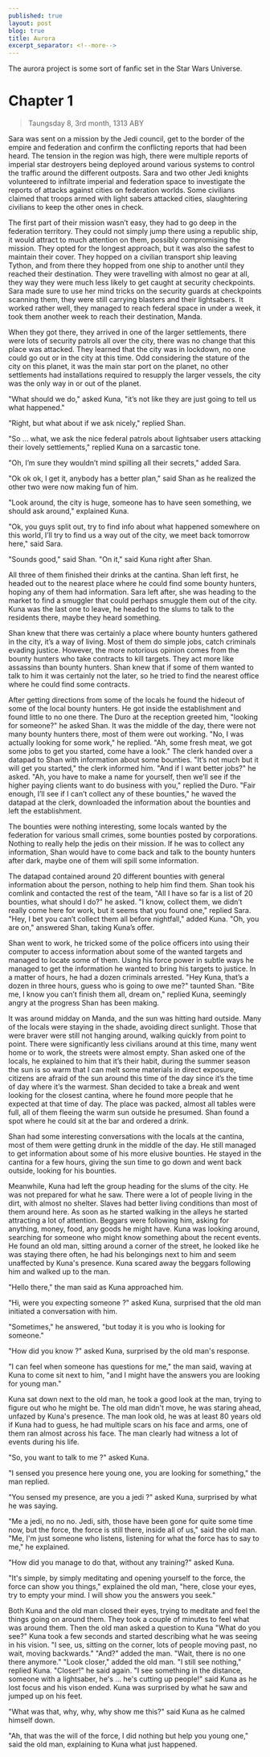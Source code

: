 ```yaml
---
published: true
layout: post
blog: true
title: Aurora
excerpt_separator: <!--more-->
---
```


The aurora project is some sort of fanfic set in the Star Wars Universe.

<!--more-->

# Chapter 1

> Taungsday 8, 3rd month, 1313 ABY

Sara was sent on a mission by the Jedi council, get to the border of the empire and federation and confirm the conflicting reports that had been heard. The tension in the region was high, there were multiple reports of imperial star destroyers being deployed around various systems to control the traffic around the different outposts. Sara and two other Jedi knights volunteered to infiltrate imperial and federation space to investigate the reports of attacks against cities on federation worlds. Some civilians claimed that troops armed with light sabers attacked cities, slaughtering civilians to keep the other ones in check.

The first part of their mission wasn’t easy, they had to go deep in the federation territory. They could not simply jump there using a republic ship, it would attract to much attention on them, possibly compromising the mission. They opted for the longest approach, but it was also the safest to maintain their cover. They hopped on a civilian transport ship leaving Tython, and from there they hopped from one ship to another until they reached their destination. They were travelling with almost no gear at all, they way they were much less likely to get caught at security checkpoints. Sara made sure to use her mind tricks on the security guards at checkpoints scanning them, they were still carrying blasters and their lightsabers. It worked rather well, they managed to reach federal space in under a week, it took them another week to reach their destination, Manda.

When they got there, they arrived in one of the larger settlements, there were lots of security patrols all over the city, there was no change that this place was attacked. They learned that the city was in lockdown, no one could go out or in the city at this time. Odd considering the stature of the city on this planet, it was the main star port on the planet, no other settlements had installations required to resupply the larger vessels, the city was the only way in or out of the planet.

"What should we do," asked Kuna, "it’s not like they are just going to tell us what happened."

"Right, but what about if we ask nicely," replied Shan.

"So … what, we ask the nice federal patrols about lightsaber users attacking their lovely settlements," replied Kuna on a sarcastic tone.

"Oh, I’m sure they wouldn’t mind spilling all their secrets," added Sara.

"Ok ok ok, I get it, anybody has a better plan," said Shan as he realized the other two were now making fun of him.

"Look around, the city is huge, someone has to have seen something, we should ask around," explained Kuna.

"Ok, you guys split out, try to find info about what happened somewhere on this world, I’ll try to find us a way out of the city, we meet back tomorrow here," said Sara.

"Sounds good," said Shan. "On it," said Kuna right after Shan.

All three of them finished their drinks at the cantina. Shan left first, he headed out to the nearest place where he could find some bounty hunters, hoping any of them had information. Sara left after, she was heading to the market to find a smuggler that could perhaps smuggle them out of the city. Kuna was the last one to leave, he headed to the slums to talk to the residents there, maybe they heard something.

Shan knew that there was certainly a place where bounty hunters gathered in the city, it’s a way of living. Most of them do simple jobs, catch criminals evading justice. However, the more notorious opinion comes from the bounty hunters who take contracts to kill targets. They act more like assassins than bounty hunters. Shan knew that if some of them wanted to talk to him it was certainly not the later, so he tried to find the nearest office where he could find some contracts.

After getting directions from some of the locals he found the hideout of some of the local bounty hunters. He got inside the establishment and found little to no one there. The Duro at the reception greeted him, "looking for someone?" he asked Shan. It was the middle of the day, there were not many bounty hunters there, most of them were out working. "No, I was actually looking for some work," he replied. "Ah, some fresh meat, we got some jobs to get you started, come have a look." The clerk handed over a datapad to Shan with information about some bounties. "It’s not much but it will get you started," the clerk informed him. "And if I want better jobs?" he asked. "Ah, you have to make a name for yourself, then we’ll see if the higher paying clients want to do business with you," replied the Duro. "Fair enough, I’ll see if I can’t collect any of these bounties," he waved the datapad at the clerk, downloaded the information about the bounties and left the establishment.

The bounties were nothing interesting, some locals wanted by the federation for various small crimes, some bounties posted by corporations. Nothing to really help the jedis on their mission. If he was to collect any information, Shan would have to come back and talk to the bounty hunters after dark, maybe one of them will spill some information.

The datapad contained around 20 different bounties with general information about the person, nothing to help him find them. Shan took his comlink and contacted the rest of the team, "All I have so far is a list of 20 bounties, what should I do?" he asked. "I know, collect them, we didn’t really come here for work, but it seems that you found one," replied Sara. "Hey, I bet you can’t collect them all before nightfall," added Kuna. "Oh, you are on," answered Shan, taking Kuna’s offer.

Shan went to work, he tricked some of the police officers into using their computer to access information about some of the wanted targets and managed to locate some of them. Using his force power in subtle ways he managed to get the information he wanted to bring his targets to justice. In a matter of hours, he had a dozen criminals arrested. "Hey Kuna, that’s a dozen in three hours, guess who is going to owe me?" taunted Shan. "Bite me, I know you can’t finish them all, dream on," replied Kuna, seemingly angry at the progress Shan has been making.

It was around midday on Manda, and the sun was hitting hard outside. Many of the locals were staying in the shade, avoiding direct sunlight. Those that were braver were still not hanging around, walking quickly from point to point. There were significantly less civilians around at this time, many went home or to work, the streets were almost empty. Shan asked one of the locals, he explained to him that it’s their habit, during the summer season the sun is so warm that I can melt some materials in direct exposure, citizens are afraid of the sun around this time of the day since it’s the time of day where it’s the warmest. Shan decided to take a break and went looking for the closest cantina, where he found more people that he expected at that time of day. The place was packed, almost all tables were full, all of them fleeing the warm sun outside he presumed. Shan found a spot where he could sit at the bar and ordered a drink.

Shan had some interesting conversations with the locals at the cantina, most of them were getting drunk in the middle of the day. He still managed to get information about some of his more elusive bounties. He stayed in the cantina for a few hours, giving the sun time to go down and went back outside, looking for his bounties.

Meanwhile, Kuna had left the group heading for the slums of the city. He was not prepared for what he saw. There were a lot of people living in the dirt, with almost no shelter. Slaves had better living conditions than most of them around here. As soon as he started walking in the alleys he started attracting a lot of attention. Beggars were following him, asking for anything, money, food, any goods he might have. Kuna was looking around, searching for someone who might know something about the recent events. He found an old man, sitting around a corner of the street, he looked like he was staying there often, he had his belongings next to him and seem unaffected by Kuna's presence. Kuna scared away the beggars following him and walked up to the man.

"Hello there," the man said as Kuna approached him.

"Hi, were you expecting someone ?" asked Kuna, surprised that the old man initiated a conversation with him.

"Sometimes," he answered, "but today it is you who is looking for someone."

"How did you know ?" asked Kuna, surprised by the old man's response.

"I can feel when someone has questions for me," the man said, waving at Kuna to come sit next to him, "and I might have the answers you are looking for young man."

Kuna sat down next to the old man, he took a good look at the man, trying to figure out who he might be. The old man didn't move, he was staring ahead, unfazed by Kuna's presence. The man look old, he was at least 80 years old if Kuna had to guess, he had multiple scars on his face and arms, one of them ran almost across his face. The man clearly had witness a lot of events during his life.

"So, you want to talk to me ?" asked Kuna.

"I sensed you presence here young one, you are looking for something," the man replied.

"You sensed my presence, are you a jedi ?" asked Kuna, surprised by what he was saying.

"Me a jedi, no no no. Jedi, sith, those have been gone for quite some time now, but the force, the force is still there, inside all of us," said the old man. "Me, I'm just someone who listens, listening for what the force has to say to me," he explained.

"How did you manage to do that, without any training?" asked Kuna.

"It's simple, by simply meditating and opening yourself to the force, the force can show you things," explained the old man, "here, close your eyes, try to empty your mind. I will show you the answers you seek."

Both Kuna and the old man closed their eyes, trying to meditate and feel the things going on around them. They took a couple of minutes to feel what was around them. Then the old man asked a question to Kuna "What do you see?" Kuna took a few seconds and started describing what he was seeing in his vision. "I see, us, sitting on the corner, lots of people moving past, no wait, moving backwards." "And?" added the man. "Wait, there is no one there anymore." "Look closer," added the old man. "I still see nothing," replied Kuna. "Closer!" he said again. "I see something in the distance, someone with a lightsaber, he's ... he's cutting up people!" said Kuna as he lost focus and his vison ended. Kuna was surprised by what he saw and jumped up on his feet.

"What was that, why, why, why show me this?" said Kuna as he calmed himself down.

"Ah, that was the will of the force, I did nothing but help you young one," said the old man, explaining to Kuna what just happened.
